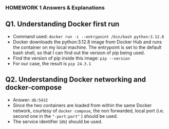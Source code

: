 ### HOMEWORK 1 Answers & Explanations

## Q1. Understanding Docker first run

- Command used: `docker run -i --entrypoint /bin/bash python:3.12.8`
- Docker downloads the python:3.12.8 image from Docker Hub and runs the container on my local machine. The entrypoint is set to the default bash shell, so that I can find out the version of pip being used.
- Find the version of pip inside this image: `pip --version`
- For our case, the result is `pip 24.3.1`

## Q2. Understanding Docker networking and docker-compose

- Answer: `db:5432`
- Since the two containers are loaded from within the same Docker network, courtesy of `docker compose`, the non forwarded, local port (i.e. second one in the `"-port:port"` ) should be used.
- The service identifier (`db`) should be used.
